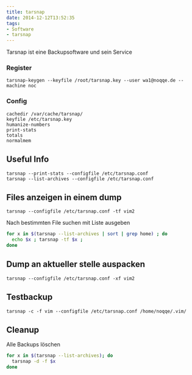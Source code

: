 ```yaml
---
title: tarsnap
date: 2014-12-12T13:52:35
tags:
- Software
- tarsnap
---
```


Tarsnap ist eine Backupsoftware und sein Service

<!-- more -->

### Register

    tarsnap-keygen --keyfile /root/tarsnap.key --user wa1@noqqe.de --machine noc

### Config

    cachedir /var/cache/tarsnap/
    keyfile /etc/tarsnap.key
    humanize-numbers
    print-stats
    totals
    normalmem

## Useful Info

    tarsnap --print-stats --configfile /etc/tarsnap.conf
    tarsnap --list-archives --configfile /etc/tarsnap.conf

## Files anzeigen in einem dump

    tarsnap --configfile /etc/tarsnap.conf -tf vim2

Nach bestimmten File suchen mit Liste ausgeben

```bash
for x in $(tarsnap --list-archives | sort | grep home) ; do
  echo $x ; tarsnap -tf $x ;
done
```

## Dump an aktueller stelle auspacken

    tarsnap --configfile /etc/tarsnap.conf -xf vim2

## Testbackup

    tarsnap -c -f vim --configfile /etc/tarsnap.conf /home/noqqe/.vim/

## Cleanup

Alle Backups löschen

```bash
for x in $(tarsnap --list-archives); do
  tarsnap -d -f $x
done
```
